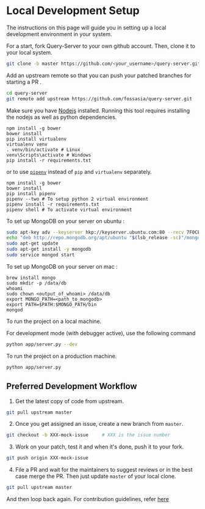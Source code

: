 # Local Development Setup

The instructions on this page will guide you in setting up a local development environment in your system.

For a start, fork Query-Server to your own github account. Then, clone it to your local system.

```sh
git clone -b master https://github.com/<your_username>/query-server.git
```

Add an upstream remote so that you can push your patched branches for starting a PR .

```sh
cd query-server
git remote add upstream https://github.com/fossasia/query-server.git
```

Make sure you have [Nodejs](https://nodejs.org/en/) installed.
Running this tool requires installing the nodejs as well as python dependencies.

```
npm install -g bower
bower install
pip install virtualenv
virtualenv venv
. venv/bin/activate # Linux
venv\Scripts\activate # Windows
pip install -r requirements.txt
```

or to use [`pipenv`](https://docs.pipenv.org) instead of `pip` and `virtualenv` separately.

```
npm install -g bower
bower install
pip install pipenv
pipenv --two # To setup python 2 virtual environment
pipenv install -r requirements.txt
pipenv shell # To activate virtual environment
```

To set up MongoDB on your server on ubuntu :

```bash
sudo apt-key adv --keyserver hkp://keyserver.ubuntu.com:80 --recv 7F0CEB10
echo "deb http://repo.mongodb.org/apt/ubuntu "$(lsb_release -sc)"/mongodb-org/3.0 multiverse" | sudo tee /etc/apt/sources.list.d/mongodb-org-3.0.list
sudo apt-get update
sudo apt-get install -y mongodb
sudo service mongod start
```

To set up MongoDB on your server on mac :

```
brew install mongo
sudo mkdir -p /data/db
whoami
sudo chown <output_of_whoami> /data/db
export MONGO_PATH=<path_to_mongodb>
export PATH=$PATH:$MONGO_PATH/bin
mongod
```

To run the project on a local machine.

For development mode (with debugger active), use the following command
```sh
python app/server.py --dev
```

To run the project on a production machine.

```sh
python app/server.py
```

## Preferred Development Workflow

1. Get the latest copy of code from upstream.

```sh
git pull upstream master
```

2. Once you get assigned an issue, create a new branch from `master`.

```sh
git checkout -b XXX-mock-issue     # XXX is the issue number
```

3. Work on your patch, test it and when it's done, push it to your fork.

```sh
git push origin XXX-mock-issue
```

4. File a PR and wait for the maintainers to suggest reviews or in the best case
merge the PR. Then just update `master` of your local clone.

```sh
git pull upstream master
```

And then loop back again. For contribution guidelines, refer [here](https://github.com/fossasia/query-server/blob/master/.github/CONTRIBUTING.md)
